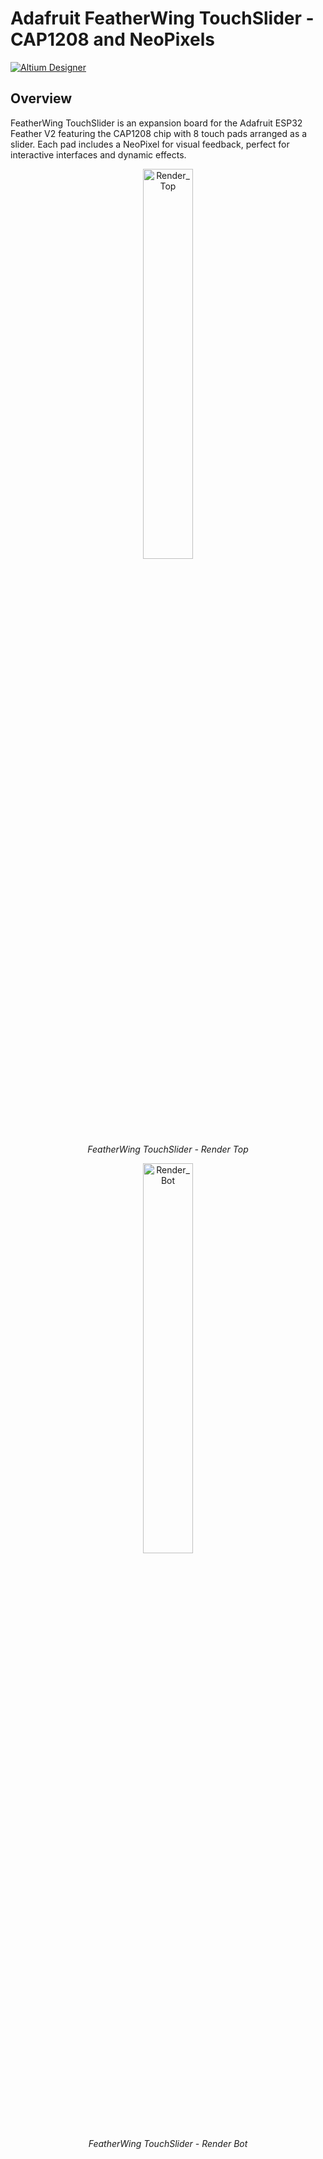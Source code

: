 # Adafruit FeatherWing TouchSlider - CAP1208 and NeoPixels
[![Altium Designer](https://img.shields.io/badge/Altium-24.0-blue.svg)](https://www.altium.com/)

## Overview
FeatherWing TouchSlider is an expansion board for the Adafruit ESP32 Feather V2 featuring the CAP1208 chip with 8 touch pads arranged as a slider. Each pad includes a NeoPixel for visual feedback, perfect for interactive interfaces and dynamic effects.

<p align="center">
  <img src="https://github.com/user-attachments/assets/3bf3efa0-4e80-4d0e-8736-3ef748b1a928" alt="Render_Top" style="width: 40%; height: auto;">
  <br>
  <em>FeatherWing TouchSlider - Render Top</em>
</p>

<p align="center">
  <img src="https://github.com/user-attachments/assets/0ab96d65-2c6a-4686-97d5-e164bc259dd0" alt="Render_Bot" style="width: 40%; height: auto;">
  <br>
  <em>FeatherWing TouchSlider - Render Bot</em>
</p>

